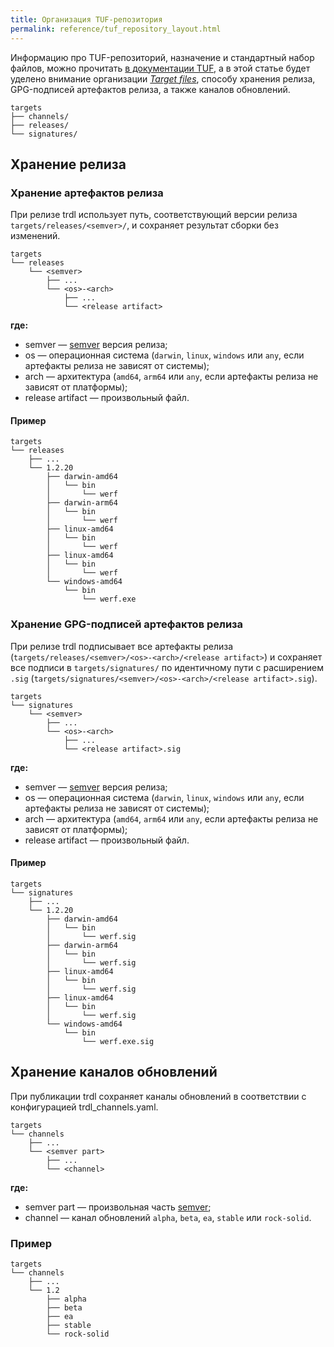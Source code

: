 ```yaml
---
title: Организация TUF-репозитория
permalink: reference/tuf_repository_layout.html
---
```


Информацию про TUF-репозиторий, назначение и стандартный набор файлов, можно прочитать [в документации TUF](https://theupdateframework.github.io/specification/latest/#the-repository), а в этой статье будет уделено внимание организации [_Target files_](https://theupdateframework.github.io/specification/latest/#target-files), способу хранения релиза, GPG-подписей артефактов релиза, а также каналов обновлений. 

```
targets
├── channels/
├── releases/
└── signatures/
```

## Хранение релиза

### Хранение артефактов релиза

При релизе trdl использует путь, соответствующий версии релиза `targets/releases/<semver>/`, и сохраняет результат сборки без изменений.

```
targets
└── releases
    └── <semver>
        ├── ...
        └── <os>-<arch>
            ├── ...
            └── <release artifact>
```

**где:**

- semver — [semver](https://semver.org/lang) версия релиза;
- os — операционная система (`darwin`, `linux`, `windows` или `any`, если артефакты релиза не зависят от системы);
- arch — архитектура (`amd64`, `arm64` или `any`, если артефакты релиза не зависят от платформы);
- release artifact — произвольный файл. 

#### Пример

````
targets
└── releases
    ├── ...
    └── 1.2.20
        ├── darwin-amd64
        │   └── bin
        │       └── werf
        ├── darwin-arm64
        │   └── bin
        │       └── werf
        ├── linux-amd64
        │   └── bin
        │       └── werf
        ├── linux-amd64
        │   └── bin
        │       └── werf
        └── windows-amd64
            └── bin
                └── werf.exe
````

### Хранение GPG-подписей артефактов релиза

При релизе trdl подписывает все артефакты релиза (`targets/releases/<semver>/<os>-<arch>/<release artifact>`) и сохраняет все подписи в `targets/signatures/` по идентичному пути с расширением `.sig` (`targets/signatures/<semver>/<os>-<arch>/<release artifact>.sig`).

```
targets
└── signatures
    └── <semver>
        ├── ...
        └── <os>-<arch>
            ├── ...
            └── <release artifact>.sig
```

**где:**

- semver — [semver](https://semver.org/lang) версия релиза;
- os — операционная система (`darwin`, `linux`, `windows` или `any`, если артефакты релиза не зависят от системы);
- arch — архитектура (`amd64`, `arm64` или `any`, если артефакты релиза не зависят от платформы);
- release artifact — произвольный файл.

#### Пример

````
targets
└── signatures
    ├── ...
    └── 1.2.20
        ├── darwin-amd64
        │   └── bin
        │       └── werf.sig
        ├── darwin-arm64
        │   └── bin
        │       └── werf.sig
        ├── linux-amd64
        │   └── bin
        │       └── werf.sig
        ├── linux-amd64
        │   └── bin
        │       └── werf.sig
        └── windows-amd64
            └── bin
                └── werf.exe.sig
````

## Хранение каналов обновлений

При публикации trdl сохраняет каналы обновлений в соответствии с конфигурацией trdl_channels.yaml.

```
targets
└── channels
    ├── ...
    └── <semver part>
        ├── ...
        └── <channel>
```

**где:**

- semver part — произвольная часть [semver](https://semver.org/lang);
- channel — канал обновлений `alpha`, `beta`, `ea`, `stable` или `rock-solid`. 

### Пример

````
targets
└── channels
    ├── ...
    └── 1.2
        ├── alpha
        ├── beta
        ├── ea
        ├── stable
        └── rock-solid
````